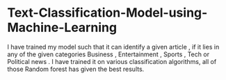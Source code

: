 # Text-Classification-Model-using-Machine-Learning
I have trained my model such that it can identify a given article , if it lies in any of the given categories Business , Entertainment , Sports , Tech or Political news .
I have trained it on various classification algorithms, all of those Random forest has given the best results.
